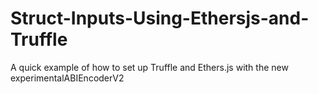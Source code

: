 # Struct-Inputs-Using-Ethersjs-and-Truffle
A quick example of how to set up Truffle and Ethers.js with the new experimentalABIEncoderV2 
